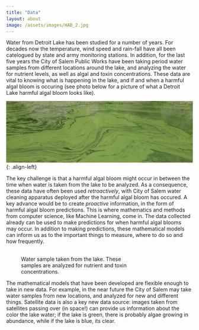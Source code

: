 ```yaml
---
title: "Data"
layout: about
image: /assets/images/HAB_2.jpg
---
```


Water from Detroit Lake has been studied for a number of years. For decades now the temperature, wind speed and rain-fall have all been catelogued by state and army monitoring stations. In addition, for the last five years the City of Salem Public Works have been taking period water samples from different locations around the lake, and analyzing the water for nutrient levels, as well as algal and toxin concentrations. These data are vital to knowing what is happening in the lake, and if and when a harmful algal bloom is occuring (see photo below for a picture of what a Detroit Lake harmful algal bloom looks like).

![image-center](/assets/images/HAB_1.jpg){: .align-left}

The key challenge is that a harmful algal bloom might occur in between the time when water is taken from the lake to be analyzed. As a consequence, these data have often been used *retroactively*, with City of Salem water cleaning apparatus deployed after the harmful algal bloom has occured. A key advance would be to create *proactive* information, in the form of harmful algal bloom predictions. This is where mathematics and methods from computer science, like Machine Learning, come in. The data collected already can be used to make predictions for when harmful algal blooms may occur. In addition to making predictions, these mathematical models can inform us as to the important things to measure, where to do so and how frequently. 

<figure style="width: 325px" class="align-right">
  <img src="{{ site.url }}/assets/images/HAB_3_small.jpg" alt="">
  <figcaption>Water sample taken from the lake. These samples are analyzed for nutrient and toxin concentrations.</figcaption>
</figure>

The mathematical models that have been developed are flexible enough to take in new data. For example, in the near future the City of Salem may take water samples from new locations, and analyzed for new and different things. Satellite data is also a key new data source: images taken from satellites passing over (in space!) can provide us information about the color the lake water; if the lake is green, there is probably algae growing in abundance, while if the lake is blue, its clear.


